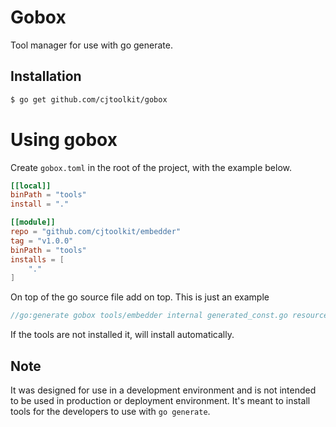 # Gobox

Tool manager for use with go generate.

## Installation

```sh
$ go get github.com/cjtoolkit/gobox
```

# Using gobox

Create `gobox.toml` in the root of the project, with the example below.

```toml
[[local]]
binPath = "tools"
install = "."

[[module]]
repo = "github.com/cjtoolkit/embedder"
tag = "v1.0.0"
binPath = "tools"
installs = [
	"."
]
```

On top of the go source file add on top. This is just an example

```go
//go:generate gobox tools/embedder internal generated_const.go resources/*
```

If the tools are not installed it, will install automatically.

## Note

It was designed for use in a development environment and is not intended to 
be used in production or deployment environment.  It's meant to install tools for
the developers to use with `go generate`.